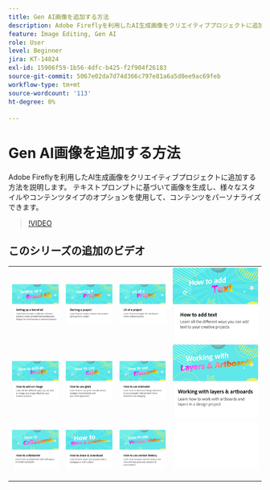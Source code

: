 ```yaml
---
title: Gen AI画像を追加する方法
description: Adobe Fireflyを利用したAI生成画像をクリエイティブプロジェクトに追加する方法を説明します
feature: Image Editing, Gen AI
role: User
level: Beginner
jira: KT-14824
exl-id: 15906f59-1b56-4dfc-b425-f2f904f26183
source-git-commit: 5067e02da7d74d366c797e81a6a5d0ee9ac69feb
workflow-type: tm+mt
source-wordcount: '113'
ht-degree: 0%

---
```


# Gen AI画像を追加する方法

Adobe Fireflyを利用したAI生成画像をクリエイティブプロジェクトに追加する方法を説明します。 テキストプロンプトに基づいて画像を生成し、様々なスタイルやコンテンツタイプのオプションを使用して、コンテンツをパーソナライズできます。

>[!VIDEO](https://video.tv.adobe.com/v/3426933?quality=12&learn=on&hidetitle=true)

## このシリーズの追加のビデオ

<table style="table-layout:fixed">
<tr>
 <td>
      <a href="brand.md">
         <img alt="ブランドキットの設定" src="assets/brand.png" />
      </a>
  </td>
   <td>
      <a href="new-project.md">
         <img alt="プロジェクトの開始" src="assets/starting-a-project.png" />
      </a>
  </td>
   <td>
      <a href="workspace.md">
         <img alt="プロジェクトのUX" src="assets/workspace.png" />
      </a>
  </td>
  <td>
      <a href="text-effects.md">
         <img alt="テキストの追加方法" src="assets/text-effects.png" />
      </a>
  </td>
</tr>
<tr>
   <td>
      <a href="image-effects.md">
         <img alt="画像の追加方法" src="assets/image-effects.png" />
      </a>
  </td>
  <td>
      <a href="grids.md">
         <img alt="グリッドの使用方法" src="assets/grids.png" />
      </a>
  </td>
   <td>
         <a href="add-design-assets.md">
            <img alt="エレメントの使用方法" src="assets/design-assets.png" />
         </a>
   </td>
    <td>
         <a href="layers.md">
            <img alt="レイヤーとアートボードの操作" src="assets/layers.png" />
         </a>
   </td>
</tr>
<tr>
   <td>
   <a href="collaborate.md">
      <img alt="共同作業の方法" src="assets/collaborate.png" />
   </a>
   </td>
   <td>
   <a href="share.md">
      <img alt="共有とダウンロードの方法" src="assets/share.png" />
   </a>
   </td>
   <td>
   <a href="version-history.md">
      <img alt="バージョン履歴の使用方法" src="assets/version-history.png" />
   </a>
   </td>
   <td>
      <img alt="スペーサー" src="../assets/Whitespacer.png" />
      <div>
      <br>
   </td>
</tr>
</table>
